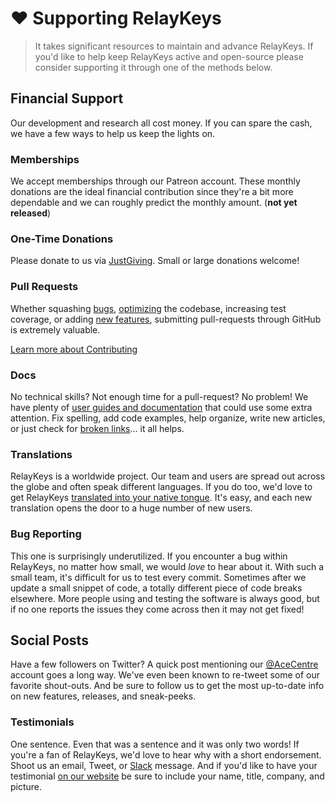 # ❤️ Supporting RelayKeys

> It takes significant resources to maintain and advance RelayKeys. If you'd like to help keep RelayKeys active and open-source please consider supporting it through one of the methods below.

## Financial Support

Our development and research all cost money. If you can spare the cash, we have a few ways to help us keep the lights on.

### Memberships

We accept memberships through our Patreon account. These monthly donations are the ideal financial contribution since they're a bit more dependable and we can roughly predict the monthly amount. (**not yet released**)

### One-Time Donations

Please donate to us via [JustGiving](https://www.justgiving.com/onecheckout/donation/direct/charity/139889). Small or large donations welcome!

### Pull Requests

Whether squashing [bugs](https://github.com/AceCentre/RelayKeys/issues?q=is%3Aopen+is%3Aissue+label%3Abug), [optimizing](https://github.com/AceCentre/RelayKeys/issues?q=is%3Aopen+is%3Aissue+label%3Aoptimization) the codebase, increasing test coverage, or adding [new features](https://github.com/AceCentre/RelayKeys/issues?q=is%3Aopen+is%3Aissue+label%3Aenhancement), submitting pull-requests through GitHub is extremely valuable.

[Learn more about Contributing](../../getting-started/contributing.md)

### Docs

No technical skills? Not enough time for a pull-request? No problem! We have plenty of [user guides and documentation](https://docs.relaykeys.io/) that could use some extra attention. Fix spelling, add code examples, help organize, write new articles, or just check for [broken links](supporting-relaykeys.md)... it all helps.

### Translations

RelayKeys is a worldwide project. Our team and users are spread out across the globe and often speak different languages. If you do too, we'd love to get RelayKeys [translated into your native tongue](https://github.com/RelayKeys/RelayKeys/issues/1203). It's easy, and each new translation opens the door to a huge number of new users.

### Bug Reporting

This one is surprisingly underutilized. If you encounter a bug within RelayKeys, no matter how small, we would _love_ to hear about it. With such a small team, it's difficult for us to test every commit. Sometimes after we update a small snippet of code, a totally different piece of code breaks elsewhere. More people using and testing the software is always good, but if no one reports the issues they come across then it may not get fixed!

## Social Posts

Have a few followers on Twitter? A quick post mentioning our [@AceCentre](https://twitter.com/acecentre) account goes a long way. We've even been known to re-tweet some of our favorite shout-outs. And be sure to follow us to get the most up-to-date info on new features, releases, and sneak-peeks.

### Testimonials

One sentence. Even that was a sentence and it was only two words! If you're a fan of RelayKeys, we'd love to hear why with a short endorsement. Shoot us an email, Tweet, or [Slack](https://slack.relaykeys.io) message. And if you'd like to have your testimonial [on our website](https://relaykeys.io/#testimonials) be sure to include your name, title, company, and picture.
